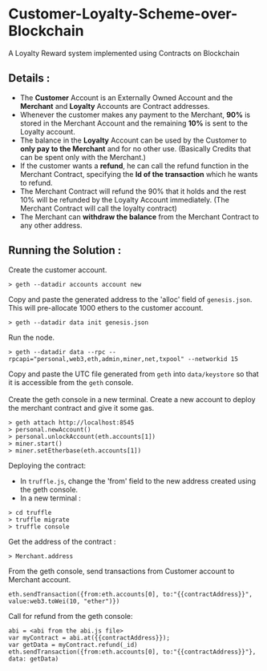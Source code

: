 # Customer-Loyalty-Scheme-over-Blockchain
A Loyalty Reward system implemented using Contracts on Blockchain

## Details :
* The **Customer** Account is an Externally Owned Account and the **Merchant** and **Loyalty** Accounts are Contract addresses.
* Whenever the customer makes any payment to the Merchant, **90%** is stored in the Merchant Account and the remaining **10%** is sent to the Loyalty account.
* The balance in the **Loyalty** Account can be used by the Customer to **only pay to the Merchant** and for no other use. (Basically Credits that can be spent only with the Merchant.)
* If the customer wants a **refund**, he can call the refund function in the Merchant Contract, specifying the **Id of the transaction** which he wants to refund.
* The Merchant Contract will refund the 90% that it holds and the rest 10% will be refunded by the Loyalty Account immediately. (The Merchant Contract will call the loyalty contract)
* The Merchant can **withdraw the balance** from the Merchant Contract to any other address.

## Running the Solution :
Create the customer account.
```
> geth --datadir accounts account new
```
Copy and paste the generated address to the 'alloc' field of `genesis.json`. This will pre-allocate 1000 ethers to the customer account.
```
> geth --datadir data init genesis.json
```
Run the node.
```
> geth --datadir data --rpc --rpcapi="personal,web3,eth,admin,miner,net,txpool" --networkid 15
```
Copy and paste the UTC file generated from `geth` into `data/keystore` so that it is accessible from the `geth` console.\
\
Create the geth console in a new terminal.
Create a new account to deploy the merchant contract and give it some gas.
```
> geth attach http://localhost:8545
> personal.newAccount()                   
> personal.unlockAccount(eth.accounts[1])
> miner.start()
> miner.setEtherbase(eth.accounts[1])     
```
Deploying the contract:
* In `truffle.js`, change the 'from' field to the new address created using the geth console.
* In a new terminal :
```
> cd truffle
> truffle migrate
> truffle console
```
Get the address of the contract :
```
> Merchant.address
```
From the geth console, send transactions from Customer account to Merchant account.
```
eth.sendTransaction({from:eth.accounts[0], to:"{{contractAddress}}", value:web3.toWei(10, "ether")})
```
Call for refund from the geth console:
```
abi = <abi from the abi.js file>
var myContract = abi.at({{contractAddress}});
var getData = myContract.refund(_id)
eth.sendTransaction({from:eth.accounts[0], to:"{{contractAddress}}"}, data: getData)
```

